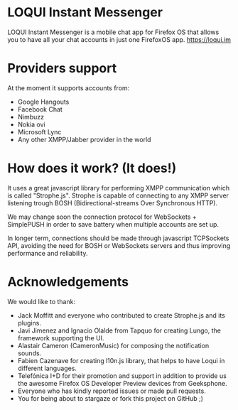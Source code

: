 LOQUI Instant Messenger
=====
LOQUI Instant Messenger is a mobile chat app for Firefox OS that allows you to have all your chat accounts
in just one FirefoxOS app. https://loqui.im

Providers support
===
At the moment it supports accounts from:
 * Google Hangouts
 * Facebook Chat
 * Nimbuzz
 * Nokia ovi
 * Microsoft Lync
 * Any other XMPP/Jabber provider in the world

How does it work? (It does!)
====
It uses a great javascript library for performing XMPP communication which is called "Strophe.js".
Strophe is capable of connecting to any XMPP server listening trough BOSH (Bidirectional-streams Over Synchronous HTTP).

We may change soon the connection protocol for WebSockets + SimplePUSH in order to save battery when multiple accounts are set up.

In longer term, connections should be made through javascript TCPSockets API, avoiding the need for BOSH or WebSockets servers and thus improving performance and reliability.

Acknowledgements
===
We would like to thank:
 * Jack Moffitt and everyone who contributed to create Strophe.js and its plugins.
 * Javi Jimenez and Ignacio Olalde from Tapquo for creating Lungo, the framework supporting the UI.
 * Alastair Cameron (CameronMusic) for composing the notification sounds.
 * Fabien Cazenave for creating l10n.js library, that helps to have Loqui in different languages.
 * Telefónica I+D for their promotion and support in addition to provide us the awesome Firefox OS Developer Preview devices from Geeksphone.
 * Everyone who has kindly reported issues or made pull requests.
 * You for being about to stargaze or fork this project on GitHub ;)
